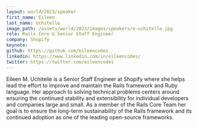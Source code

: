 ```yaml
---
layout: world/2023/speaker
first_name: Eileen
last_name: Uchitelle
image_path: /assets/world/2023/images/speakers/e-uchitelle.jpg
role: Rails Core & Senior Staff Engineer
company: Shopify
keynote:
github: https://github.com/eileencodes
linkedin: https://www.linkedin.com/in/eileencodes/
twitter: https://twitter.com/eileencodes
---
```


Eileen M. Uchitelle is a Senior Staff Engineer at Shopify where she helps lead the effort to improve and maintain the Rails framework and Ruby language. Her approach to solving technical problems centers around ensuring the continued stability and extensibility for individual developers and companies large and small. As a member of the Rails Core Team her goal is to ensure the long-term sustainability of the Rails framework and its continued adoption as one of the leading open-source frameworks.
